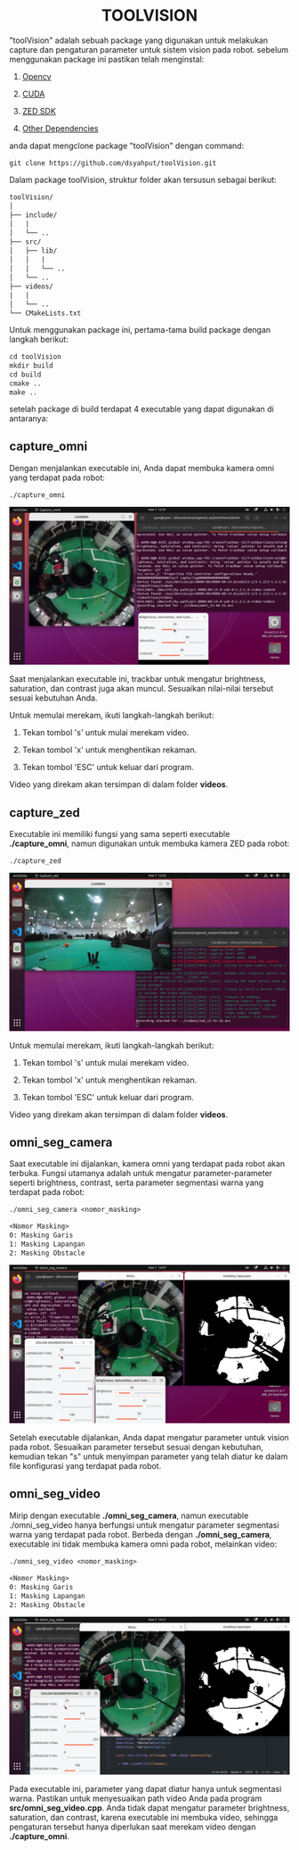 <h1 style="text-align: center;"><strong>TOOLVISION</strong></h1>

"toolVision" adalah sebuah package yang digunakan untuk melakukan capture dan pengaturan parameter untuk sistem vision pada robot.
sebelum menggunakan package ini pastikan telah menginstal:

1. [Opencv](../INSTALL/install_opencv.md)

2. [CUDA](../INSTALL/cuda_and_cudnn.md)

3. [ZED SDK](../INSTALL/zed_sdk_install.md)

4. [Other Dependencies](../INSTALL/install_all.md)

anda dapat mengclone package "toolVision" dengan command:
```{ .sh .copy }
git clone https://github.com/dsyahput/toolVision.git
```
Dalam package toolVision, struktur folder akan tersusun sebagai berikut:
```
toolVision/
│
├── include/
│   |
│   └── ..        
├── src/
│   ├── lib/
│   │   |
│   │   └── ..
│   └── ..    
├── videos/ 
|   |  
│   └── ..         
└── CMakeLists.txt
```

Untuk menggunakan package ini, pertama-tama build package dengan langkah berikut:
```{ .sh .copy }
cd toolVision
mkdir build
cd build
cmake ..
make ..
```

setelah package di build terdapat 4 executable yang dapat digunakan di antaranya:

## **capture_omni**
Dengan menjalankan executable ini, Anda dapat membuka kamera omni yang terdapat pada robot:

```{ .sh .copy }
./capture_omni
```

![Alt Text](../images/toolvision_folder/omni1.png)

Saat menjalankan executable ini, trackbar untuk mengatur brightness, saturation, dan contrast juga akan muncul. Sesuaikan nilai-nilai tersebut sesuai kebutuhan Anda.

Untuk memulai merekam, ikuti langkah-langkah berikut:

1. Tekan tombol 's' untuk mulai merekam video.

2. Tekan tombol 'x' untuk menghentikan rekaman.

3. Tekan tombol 'ESC' untuk keluar dari program.

Video yang direkam akan tersimpan di dalam folder **videos**.

## **capture_zed**
Executable ini memiliki fungsi yang sama seperti executable **./capture_omni**, namun digunakan untuk membuka kamera ZED pada robot:

```{ .sh .copy }
./capture_zed
```

![Alt Text](../images/toolvision_folder/zed1.png)

Untuk memulai merekam, ikuti langkah-langkah berikut:

1. Tekan tombol 's' untuk mulai merekam video.

2. Tekan tombol 'x' untuk menghentikan rekaman.

3. Tekan tombol 'ESC' untuk keluar dari program.

Video yang direkam akan tersimpan di dalam folder **videos**.

## **omni_seg_camera**
Saat executable ini dijalankan, kamera omni yang terdapat pada robot akan terbuka. Fungsi utamanya adalah untuk mengatur parameter-parameter seperti brightness, contrast, serta parameter segmentasi warna yang terdapat pada robot:
```{ .sh .copy }
./omni_seg_camera <nomor_masking>
```
```
<Nomor Masking>
0: Masking Garis
1: Masking Lapangan
2: Masking Obstacle
```
![Alt Text](../images/toolvision_folder/omni2.png)

Setelah executable dijalankan, Anda dapat mengatur parameter untuk vision pada robot. Sesuaikan parameter tersebut sesuai dengan kebutuhan, kemudian tekan "s" untuk menyimpan parameter yang telah diatur ke dalam file konfigurasi yang terdapat pada robot.

## **omni_seg_video**
Mirip dengan executable **./omni_seg_camera**, namun executable ./omni_seg_video hanya berfungsi untuk mengatur parameter segmentasi warna yang terdapat pada robot. Berbeda dengan **./omni_seg_camera**, executable ini tidak membuka kamera omni pada robot, melainkan video:
```{ .sh .copy }
./omni_seg_video <nomor_masking>
```
```
<Nomor Masking>
0: Masking Garis
1: Masking Lapangan
2: Masking Obstacle
```
![Alt Text](../images/toolvision_folder/omni3.png)

Pada executable ini, parameter yang dapat diatur hanya untuk segmentasi warna. Pastikan untuk menyesuaikan path video Anda pada program **src/omni_seg_video.cpp**. Anda tidak dapat mengatur parameter brightness, saturation, dan contrast, karena executable ini membuka video, sehingga pengaturan tersebut hanya diperlukan saat merekam video dengan **./capture_omni**.